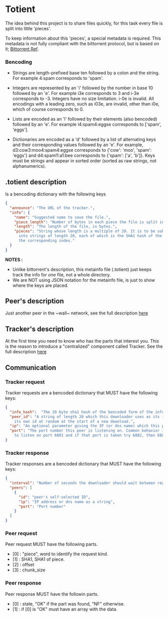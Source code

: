 Totient
=======

The idea behind this project is to share files quickly, for this task every file is split into little 'pieces'.

To keep information about this 'pieces', a special metadata is required. This metadata is not fully compliant with the bittorrent protocol, but is based on it; [Bittorrent Ref](http://bittorrent.org/beps/bep_0003.html).

### Bencoding

- Strings are length-prefixed base ten followed by a colon and the string. For example 4:spam corresponds to 'spam'.

- Integers are represented by an 'i' followed by the number in base 10 followed by an 'e'. For example i3e corresponds
to 3 and i-3e corresponds to -3. Integers have no size limitation. i-0e is invalid. All encodings with a leading zero,
such as i03e, are invalid, other than i0e, which of course corresponds to 0.

- Lists are encoded as an 'l' followed by their elements (also bencoded) followed by an 'e'. For example l4:spam4:eggse
corresponds to ['spam', 'eggs'].

- Dictionaries are encoded as a 'd' followed by a list of alternating keys and their corresponding values followed by an 'e'.
For example, d3:cow3:moo4:spam4:eggse corresponds to {'cow': 'moo', 'spam': 'eggs'} and d4:spaml1:a1:bee corresponds to
 {'spam': ['a', 'b']}. Keys must be strings and appear in sorted order (sorted as raw strings, not alphanumerics).

## .totient description

Is a bencoding dictionary with the following keys

```json
{
  "announce": "The URL of the tracker.",
  "info": {
    "name": "Suggested name to save the file.",
    "piece_length": "Number of bytes in each piece the file is split into.",
    "length": "The length of the file, in bytes.",
    "pieces": "String whose length is a multiple of 20. It is to be subdivided
      into strings of length 20, each of which is the SHA1 hash of the piece at
      the corresponding index."
  }
}
```

**NOTES :**
- Unlike bittorrent's description, this metainfo file (.totient) just keeps track the info for *one* file, not a whole directory.
- We are NOT using JSON notation for the metainfo file, is just to show where the keys are placed.

## Peer's description

Just another peer in the ~wall~ network, see the full description [here](http://github.com/pin3da/totient/tree/master/doc/peer.md)

## Tracker's description

At the first time you need to know who has the parts that interest you. This is the reason to introduce a "centralized" component called Tracker. See the full description [here](http://github.com/pin3da/totient/tree/master/doc/tracker.md)


## Communication

### Tracker request

Tracker requests are a bencoded dictionary that MUST have the following keys:

```json
{
  "info_hash":  "The 20 byte sha1 hash of the bencoded form of the info value from the metainfo file.",
  "peer_id": "A string of length 20 which this downloader uses as its id. Each downloader generates
    its own id at random at the start of a new download.",
  "ip": "An optional parameter giving the IP (or dns name) which this peer is at",
  "port": "The port number this peer is listening on. Common behavior is for a downloader to try
    to listen on port 6881 and if that port is taken try 6882, then 6883, etc. and give up after 6889.",
}
```
### Tracker response

Tracker responses are a bencoded dictionary that MUST have the following keys:

```json
{
  "interval": "Number of seconds the downloader should wait between regular rerequests",
  "peers": [
    {
      "id": "peer's self-selected ID",
      "ip": "IP address or dns name as a string",
      "port": "Port number"
    }
  ]
}
```

### Peer request

Peer request MUST have the following parts.

- [0] : "piece", word to identify the request kind.
- [1] : SHA1, SHA1 of piece.
- [2] : offset
- [3] : chunk_size

### Peer response

Peer response MUST have the followin parts.

- [0] : state, "OK" if the part was found, "NF" otherwise.
- [1] : if [0] is "OK" must have an array with the data.

